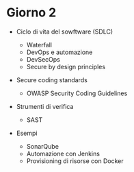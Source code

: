 # Giorno 2

- Ciclo di vita del sowftware (SDLC)
  - Waterfall
  - DevOps e automazione
  - DevSecOps
  - Secure by design principles

- Secure coding standards
  - OWASP Security Coding Guidelines

- Strumenti di verifica
  - SAST

- Esempi
  - SonarQube 
  - Automazione con Jenkins
  - Provisioning di risorse con Docker